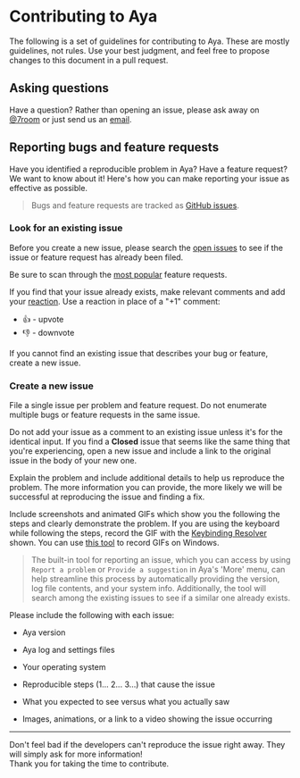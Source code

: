 # Contributing to Aya

The following is a set of guidelines for contributing to Aya. These are mostly guidelines, not rules. Use your best judgment, and feel free to propose changes to this document in a pull request.

## Asking questions

Have a question? Rather than opening an issue, please ask away on [@7room](https://twitter.com/7room) or just send us an [email](mailto:mailbox@7room.net).

## Reporting bugs and feature requests

Have you identified a reproducible problem in Aya? Have a feature request? We want to know about it! Here's how you can make reporting your issue as effective as possible.

> Bugs and feature requests are tracked as [GitHub issues](https://guides.github.com/features/issues/).

### Look for an existing issue

Before you create a new issue, please search the [open issues](https://github.com/7room/aya/issues) to see if the issue or feature request has already been filed.

Be sure to scan through the [most popular](https://github.com/7room/aya/issues?q=is%3Aopen+is%3Aissue+label%3Afeature-request+sort%3Areactions-%2B1-desc) feature requests.

If you find that your issue already exists, make relevant comments and add your [reaction](https://github.com/blog/2119-add-reactions-to-pull-requests-issues-and-comments). Use a reaction in place of a "+1" comment:

* 👍 - upvote
* 👎 - downvote

If you cannot find an existing issue that describes your bug or feature, create a new issue.

### Create a new issue

File a single issue per problem and feature request. Do not enumerate multiple bugs or feature requests in the same issue.

Do not add your issue as a comment to an existing issue unless it's for the identical input. If you find a **Closed** issue that seems like the same thing that you're experiencing, open a new issue and include a link to the original issue in the body of your new one.

Explain the problem and include additional details to help us reproduce the problem.
The more information you can provide, the more likely we will be successful at reproducing the issue and finding a fix.

Include screenshots and animated GIFs which show you the following the steps and clearly demonstrate the problem. If you are using the keyboard while following the steps, record the GIF with the [Keybinding Resolver](https://github.com/atom/keybinding-resolver) shown. You can use [this tool](https://www.cockos.com/licecap/) to record GIFs on Windows.

> The built-in tool for reporting an issue, which you can access by using `Report a problem` or `Provide a suggestion` in Aya's 'More' menu, can help streamline this process by automatically providing the version, log file contents, and your system info. Additionally, the tool will search among the existing issues to see if a similar one already exists.

Please include the following with each issue:

* Aya version

* Aya log and settings files

* Your operating system  

* Reproducible steps (1... 2... 3...) that cause the issue

* What you expected to see versus what you actually saw

* Images, animations, or a link to a video showing the issue occurring


---
Don't feel bad if the developers can't reproduce the issue right away. They will simply ask for more information!  
Thank you for taking the time to contribute.
